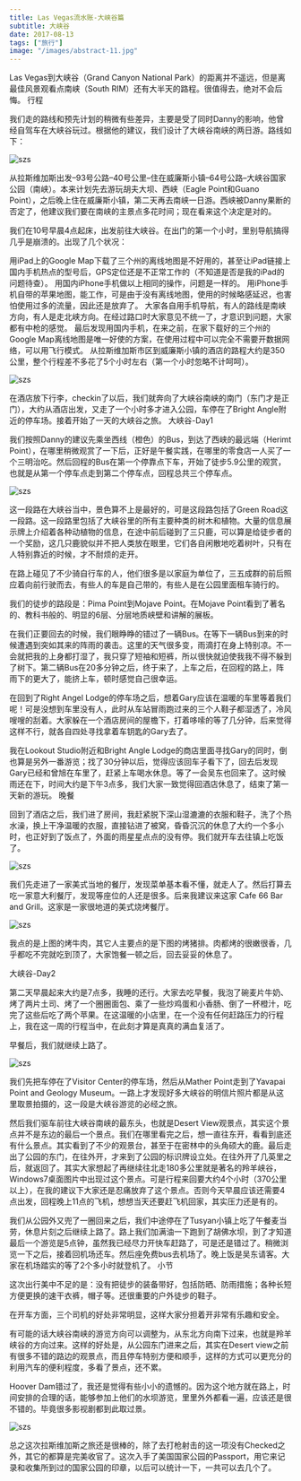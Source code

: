 ```yaml
---
title: Las Vegas流水账-大峡谷篇
subtitle: 大峡谷
date: 2017-08-13
tags: ["旅行"]
image: "/images/abstract-11.jpg"
---
```


Las Vegas到大峡谷（Grand Canyon National Park）的距离并不遥远，但是离最佳风景观看点南峡（South RIM）还有大半天的路程。很值得去，绝对不会后悔。
行程

我们走的路线和预先计划的稍微有些差异，主要是受了同时Danny的影响，他曾经自驾车在大峡谷玩过。根据他的建议，我们设计了大峡谷南峡的两日游。路线如下：

![szs](/images/las-grand-canyon-np.jpg)


从拉斯维加斯出发–93号公路–40号公里–住在威廉斯小镇–64号公路–大峡谷国家公园（南峡）。本来计划先去游玩胡夫大坝、西峡（Eagle Point和Guano Point），之后晚上住在威廉斯小镇，第二天再去南峡一日游。西峡被Danny果断的否定了，他建议我们要在南峡的主景点多花时间；现在看来这个决定是对的。

我们在10号早晨4点起床，出发前往大峡谷。在出门的第一个小时，里别导航搞得几乎是崩溃的。出现了几个状况：

用iPad上的Google Map下载了三个州的离线地图是不好用的，甚至让iPad链接上国内手机热点的型号后，GPS定位还是不正常工作的（不知道是否是我的iPad的问题待查）。
用国内iPhone手机做以上相同的操作，问题是一样的。
用iPhone手机自带的苹果地图，能工作，可是由于没有离线地图，使用的时候略感延迟，也害怕使用过多的流量，因此还是放弃了。
大家各自用手机导航，有人的路线是南峡方向，有人是走北峡方向。在经过路口时大家意见不统一了，才意识到问题，大家都有中枪的感觉。
最后发现用国内手机，在来之前，在家下载好的三个州的Google Map离线地图是唯一好使的方案，在使用过程中可以完全不需要开数据网络，可以用飞行模式。
从拉斯维加斯市区到威廉斯小镇的酒店的路程大约是350公里，整个行程差不多花了5个小时左右（第一个小时忽略不计呵呵）。

![szs](/images/Quality-inn.jpg)


在酒店放下行李，checkin了以后，我们就奔向了大峡谷南峡的南门（东门才是正门），大约从酒店出发，又走了一个小时多才进入公园，车停在了Bright Angle附近的停车场。接着开始了一天的大峡谷之旅。
大峡谷-Day1

我们按照Danny的建议先乘坐西线（橙色）的Bus，到达了西峡的最远端（Herimt Point），在哪里稍微观赏了一下后，正好是午餐实践，在哪里的零食店一人买了一个三明治吃。然后回程的Bus在第一个停靠点下车，开始了徒步5.9公里的观赏，也就是从第一个停车点走到第二个停车点，回程总共三个停车点。

![szs](/images/grand-canyon-d1.jpg)


这一段路在大峡谷当中，景色算不上是最好的，可是这段路包括了Green Road这一段路。这一段路里包括了大峡谷里的所有主要种类的树木和植物。大量的信息展示牌上介绍着各种动植物的信息，在途中前后碰到了三只鹿，可以算是给徒步者的一个奖励，这几只鹿貌似并不把人类放在眼里，它们各自闲散地吃着树叶，只有在人特别靠近的时候，才不耐烦的走开。

在路上碰见了不少骑自行车的人，他们很多是以家庭为单位了，三五成群的前后照应着向前行驶而去，有些人的车是自己带的，有些人是在公园里面租车骑行的。

我们的徒步的路段是：Pima Point到Mojave Point。在Mojave Point看到了著名的、教科书般的、明显的6层、分层地质峡壁和讲解的展板。

在我们正要回去的时候，我们眼睁睁的错过了一辆Bus。在等下一辆Bus到来的时候遭遇到突如其来的阵雨的袭击。这里的天气很多变，雨滴打在身上特别凉。不一会就把我的上身都打湿了，我只穿了短袖和短裤，所以很快就迫使我我不得不躲到了树下。第二辆Bus在20多分钟之后，终于来了，上车之后，在回程的路上，阵雨下的更大了，能挤上车，顿时感觉自己很幸运。

在回到了Right Angel Lodge的停车场之后，想着Gary应该在温暖的车里等着我们呢！可是没想到车里没有人，此时从车站冒雨跑过来的三个人鞋子都湿透了，冷风嗖嗖的刮着。大家躲在一个酒店房间的屋檐下，打着哆嗦的等了几分钟，后来觉得这样不行，就各自四处寻找拿着车钥匙的Gary去了。

我在Lookout Studio附近和Bright Angle Lodge的商店里面寻找Gary的同时，倒也算是另外一番游览；找了30分钟以后，觉得应该回车子看下了，回去后发现Gary已经和曾旭在车里了，赶紧上车喝水休息。等了一会吴东也回来了。这时候雨还在下，时间大约是下午3点多，我们大家一致觉得回酒店休息了，结束了第一天新的游玩。
晚餐

回到了酒店之后，我们进了房间，我赶紧脱下深山湿漉漉的衣服和鞋子，洗了个热水澡，换上干净温暖的衣服，直接钻进了被窝，昏昏沉沉的休息了大约一个多小时，也正好到了饭点了，外面的雨星星点点的没有停。我们就开车去往镇上吃饭了。

![szs](/images/cafe66.jpg)


我们先走进了一家美式当地的餐厅，发现菜单基本看不懂，就走人了。然后打算去吃一家意大利餐厅，发现等座位的人还是很多。后来我建议来这家 Cafe 66 Bar and Grill。这家是一家很地道的美式烧烤餐厅。

![szs](/images/dinner.jpg)


我点的是上图的烤牛肉，其它人主要点的是下图的烤猪排。肉都烤的很嫩很香，几乎都吃不完就吃到顶了，大家饱餐一顿之后，回去妥妥的休息了。


大峡谷-Day2

第二天早晨起来大约是7点多，我睡的还行。大家去吃早餐，我泡了碗麦片牛奶、烤了两片土司、烤了一个圈圈面包、乘了一些炒鸡蛋和小香肠、倒了一杯橙汁，吃完了这些后吃了两个苹果。在这温暖的小店里，在一个没有任何赶路压力的行程上，我在这一周的行程当中，在此刻才算是真真的满血复活了。

早餐后，我们就继续上路了。

![szs](/images/grand-canyon-d2.jpg)


我们先把车停在了Visitor Center的停车场，然后从Mather Point走到了Yavapai Point and Geology Museum。一路上才发现好多大峡谷的明信片照片都是从这里取景拍摄的，这一段是大峡谷游览的必经之旅。

然后我们驱车前往大峡谷南峡的最东头，也就是Desert View观景点，其实这个景点并不是东边的最后一个景点。我们在哪里看完之后，想一直往东开，看看到底还有什么景点。其实看到了不少的观景台，甚至于在密林中的头角硕大的鹿。最后走出了公园的东门，在往外开，才来到了公园的标识牌设立处。在往外开了几英里之后，就返回了。其实大家想起了再继续往北走180多公里就是著名的羚羊峡谷，Windows7桌面图片中出现过这个景点。可是行程来回要大约4个小时（370公里以上），在我的建议下大家还是忍痛放弃了这个景点。否则今天早晨应该还需要4点出发，回程晚上11点的飞机，想想当天还要赶飞机回家，其实压力还是有的。

我们从公园外又兜了一圈回来之后，我们中途停在了Tusyan小镇上吃了午餐麦当劳，休息片刻之后继续上路了。路上我们加满油一下跑到了胡佛水坝，到了才知道最后一个游览是5点钟，虽然我已经尽力开快车赶路了，可是还是错过了。稍微浏览一下之后，接着回机场还车。然后座免费bus去机场了。晚上饭是吴东请客。大家在机场踏实的等了2个多小时就登机了。
小节

这次出行美中不足的是：没有把徒步的装备带好，包括防晒、防雨措施；各种长短方便更换的速干衣裤，帽子等。还很重要的户外徒步的鞋子。

在开车方面，三个司机的好处非常明显，这样大家分担着开非常有乐趣和安全。

有可能的话大峡谷南峡的游览方向可以调整为，从东北方向南下过来，也就是羚羊峡谷的方向过来。这样的好处是，从公园东门进来之后，其实在Desert view之前有很多不错的路边的观景点，而且停车特别方便和顺手，这样的方式可以更充分的利用汽车的便利程度，多看了景点，还不累。

Hoover Dam错过了，我还是觉得有些小小的遗憾的。因为这个地方就在路上，时间安排的合理的话，能够参加上他们的水坝游览，里里外外都看一遍，应该还是很不错的。毕竟很多影视剧都到此取过景。



![szs](/images/np-passport.jpg)

总之这次拉斯维加斯之旅还是很棒的，除了去打枪射击的这一项没有Checked之外，其它的都算是完美收官了。这次入手了美国国家公园的Passport，用它来记录和收集所到过的国家公园的印章，以后可以统计一下，一共可以去几个了。


